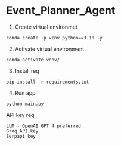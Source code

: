 # Event_Planner_Agent

1. Create virtual environmet
```
conda create -p venv python==3.10 -y
```
2. Activate virtual environment
```
conda activate venv/
```
3. Install req
```
pip install -r requirements.txt
```
4. Run app
```
python main.py
```

API key req
```
LLM - OpenAI GPT 4 preferred 
Groq API key 
Serpapi key
```